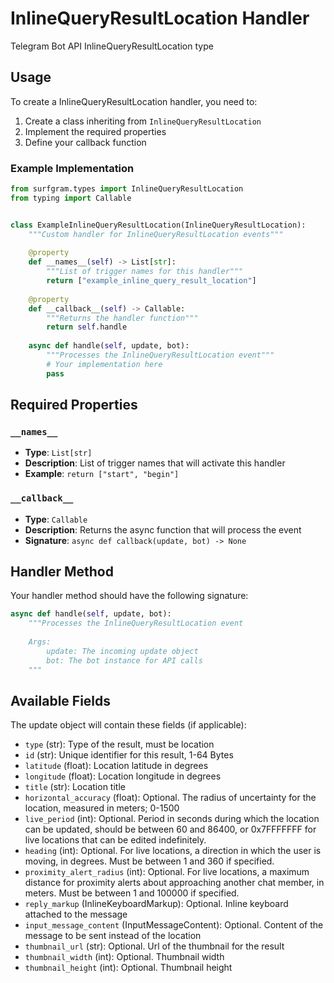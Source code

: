 # InlineQueryResultLocation Handler

Telegram Bot API InlineQueryResultLocation type

## Usage

To create a InlineQueryResultLocation handler, you need to:

1. Create a class inheriting from `InlineQueryResultLocation`
2. Implement the required properties
3. Define your callback function

### Example Implementation

```python
from surfgram.types import InlineQueryResultLocation
from typing import Callable


class ExampleInlineQueryResultLocation(InlineQueryResultLocation):
    """Custom handler for InlineQueryResultLocation events"""
    
    @property
    def __names__(self) -> List[str]:
        """List of trigger names for this handler"""
        return ["example_inline_query_result_location"]
    
    @property
    def __callback__(self) -> Callable:
        """Returns the handler function"""
        return self.handle
    
    async def handle(self, update, bot):
        """Processes the InlineQueryResultLocation event"""
        # Your implementation here
        pass
```

## Required Properties

### `__names__`
- **Type**: `List[str]`
- **Description**: List of trigger names that will activate this handler
- **Example**: `return ["start", "begin"]`

### `__callback__`
- **Type**: `Callable`
- **Description**: Returns the async function that will process the event
- **Signature**: `async def callback(update, bot) -> None`

## Handler Method

Your handler method should have the following signature:

```python
async def handle(self, update, bot):
    """Processes the InlineQueryResultLocation event
    
    Args:
        update: The incoming update object
        bot: The bot instance for API calls
    """
```

## Available Fields

The update object will contain these fields (if applicable):

- `type` (str): Type of the result, must be location
- `id` (str): Unique identifier for this result, 1-64 Bytes
- `latitude` (float): Location latitude in degrees
- `longitude` (float): Location longitude in degrees
- `title` (str): Location title
- `horizontal_accuracy` (float): Optional. The radius of uncertainty for the location, measured in meters; 0-1500
- `live_period` (int): Optional. Period in seconds during which the location can be updated, should be between 60 and 86400, or 0x7FFFFFFF for live locations that can be edited indefinitely.
- `heading` (int): Optional. For live locations, a direction in which the user is moving, in degrees. Must be between 1 and 360 if specified.
- `proximity_alert_radius` (int): Optional. For live locations, a maximum distance for proximity alerts about approaching another chat member, in meters. Must be between 1 and 100000 if specified.
- `reply_markup` (InlineKeyboardMarkup): Optional. Inline keyboard attached to the message
- `input_message_content` (InputMessageContent): Optional. Content of the message to be sent instead of the location
- `thumbnail_url` (str): Optional. Url of the thumbnail for the result
- `thumbnail_width` (int): Optional. Thumbnail width
- `thumbnail_height` (int): Optional. Thumbnail height
